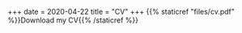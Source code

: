 
+++
date = 2020-04-22
title = "CV"
+++
{{% staticref "files/cv.pdf" %}}Download my CV{{% /staticref %}}
